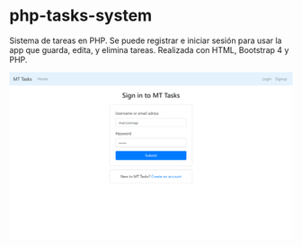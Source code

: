 # php-tasks-system
Sistema de tareas en PHP. Se puede registrar e iniciar sesión para usar la app que guarda, edita, y elimina tareas. Realizada con HTML, Bootstrap 4 y PHP.

![alt_text](https://github.com/marcosmap/php-tasks-system/blob/master/screenshots/localhost_php-tasks-system_login.php.png)
